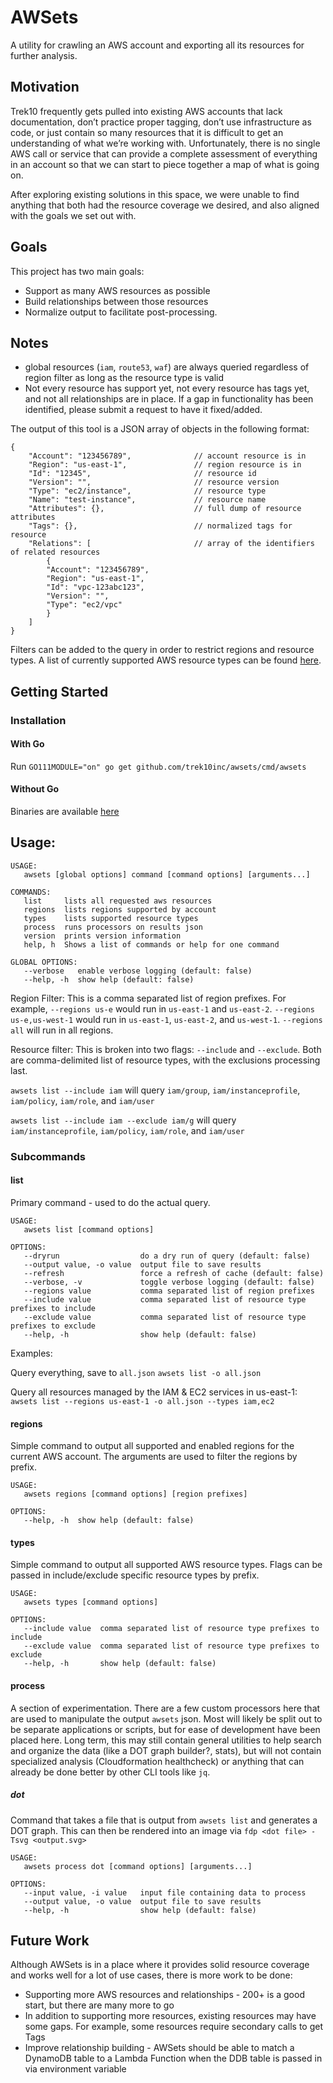 # AWSets

A utility for crawling an AWS account and exporting all its resources for further analysis.

## Motivation
Trek10 frequently gets pulled into existing AWS accounts that lack documentation, don’t practice proper tagging, don’t use infrastructure as code, or just contain so many resources that it is difficult to get an understanding of what we’re working with. Unfortunately, there is no single AWS call or service that can provide a complete assessment of everything in an account so that we can start to piece together a map of what is going on.

After exploring existing solutions in this space, we were unable to find anything that both had the resource coverage we desired, and also aligned with the goals we set out with.

## Goals
This project has two main goals:
* Support as many AWS resources as possible
* Build relationships between those resources
* Normalize output to facilitate post-processing.

## Notes
* global resources (`iam`, `route53`, `waf`) are always queried regardless of region filter as long as the resource type is valid
* Not every resource has support yet, not every resource has tags yet, and not all relationships are in place. If a gap in functionality has been identified, please submit a request to have it fixed/added.

The output of this tool is a JSON array of objects in the following format:
```json5
{
    "Account": "123456789",              // account resource is in
    "Region": "us-east-1",               // region resource is in
    "Id": "12345",                       // resource id
    "Version": "",                       // resource version
    "Type": "ec2/instance",              // resource type
    "Name": "test-instance",             // resource name
    "Attributes": {},                    // full dump of resource attributes
    "Tags": {},                          // normalized tags for resource
    "Relations": [                       // array of the identifiers of related resources
        {
        "Account": "123456789",
        "Region": "us-east-1",
        "Id": "vpc-123abc123",
        "Version": "",
        "Type": "ec2/vpc"
        }
    ]
}
```

Filters can be added to the query in order to restrict regions and resource types. A list of currently supported AWS resource types can be found [here](supported_resources.md).

## Getting Started

### Installation
#### With Go
Run `GO111MODULE="on" go get github.com/trek10inc/awsets/cmd/awsets`

#### Without Go
Binaries are available [here](https://github.com/trek10inc/awsets/releases)

## Usage:
```
USAGE:
   awsets [global options] command [command options] [arguments...]

COMMANDS:
   list     lists all requested aws resources
   regions  lists regions supported by account
   types    lists supported resource types
   process  runs processors on results json
   version  prints version information
   help, h  Shows a list of commands or help for one command

GLOBAL OPTIONS:
   --verbose   enable verbose logging (default: false)
   --help, -h  show help (default: false)
```

Region Filter:
This is a comma separated list of region prefixes. For example, `--regions us-e` would run in `us-east-1` and `us-east-2`. `--regions us-e,us-west-1` would run in `us-east-1`, `us-east-2`, and `us-west-1`. `--regions all` will run in all regions.

Resource filter:
This is broken into two flags: `--include` and `--exclude`. Both are comma-delimited list of resource types, with the exclusions processing last.

`awsets list --include iam` will query `iam/group`, `iam/instanceprofile`, `iam/policy`, `iam/role`, and `iam/user`

`awsets list --include iam --exclude iam/g` will query `iam/instanceprofile`, `iam/policy`, `iam/role`, and `iam/user`

### Subcommands

#### list

Primary command - used to do the actual query.

```
USAGE:
   awsets list [command options]

OPTIONS:
   --dryrun                  do a dry run of query (default: false)
   --output value, -o value  output file to save results
   --refresh                 force a refresh of cache (default: false)
   --verbose, -v             toggle verbose logging (default: false)
   --regions value           comma separated list of region prefixes
   --include value           comma separated list of resource type prefixes to include
   --exclude value           comma separated list of resource type prefixes to exclude
   --help, -h                show help (default: false)
```

Examples:

Query everything, save to `all.json`
`awsets list -o all.json`

Query all resources managed by the IAM & EC2 services in us-east-1:
`awsets list --regions us-east-1 -o all.json --types iam,ec2`

#### regions

Simple command to output all supported and enabled regions for the current AWS account. The arguments are used to filter the regions by prefix.

```
USAGE:
   awsets regions [command options] [region prefixes]

OPTIONS:
   --help, -h  show help (default: false)
```

#### types

Simple command to output all supported AWS resource types. Flags can be passed in include/exclude specific resource types by prefix.

```
USAGE:
   awsets types [command options]  

OPTIONS:
   --include value  comma separated list of resource type prefixes to include
   --exclude value  comma separated list of resource type prefixes to exclude
   --help, -h       show help (default: false)
```

#### process

A section of experimentation. There are a few custom processors here that are used to manipulate the output `awsets` json. Most will likely be split out to be separate applications or scripts, but for ease of development have been placed here. Long term, this may still contain general utilities to help search and organize the data (like a DOT graph builder?, stats), but will not contain specialized analysis (Cloudformation healthcheck) or anything that can already be done better by other CLI tools like `jq`. 

##### dot

Command that takes a file that is output from `awsets list` and generates a DOT graph. This can then be rendered into an image via `fdp <dot file> -Tsvg <output.svg>`

```
USAGE:
   awsets process dot [command options] [arguments...]

OPTIONS:
   --input value, -i value   input file containing data to process
   --output value, -o value  output file to save results
   --help, -h                show help (default: false)
```

## Future Work

Although AWSets is in a place where it provides solid resource coverage and works well for a lot of use cases, there is more work to be done:
* Supporting more AWS resources and relationships - 200+ is a good start, but there are many more to go
* In addition to supporting more resources, existing resources may have some gaps. For example, some resources require secondary calls to get Tags
* Improve relationship building - AWSets should be able to match a DynamoDB table to a Lambda Function when the DDB table is passed in via environment variable